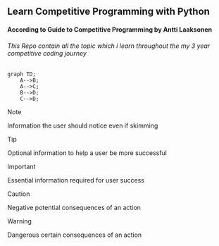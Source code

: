 ## Learn Competitive Programming with Python

#### According to Guide to Competitive Programming by Antti Laaksonen

###### This Repo contain all the topic which i learn throughout the my 3 year competitive coding journey

```mermaid
graph TD;
    A-->B;
    A-->C;
    B-->D;
    C-->D;
```

> [!NOTE]
> Information the user should notice even if skimming

> [!TIP]
> Optional information to help a user be more successful

> [!IMPORTANT]
> Essential information required for user success

> [!CAUTION]
> Negative potential consequences of an action

> [!WARNING]
> Dangerous certain consequences of an action
